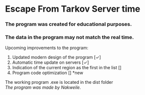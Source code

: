 # Escape From Tarkov Server time <br>
### The program was created for educational purposes. <br>
### The data in the program may not match the real time. <br>

Upcoming improvements to the program: <br>
1. Updated modern design of the program [✓] <br>
2. Automatic time update on servers [✓] <br>
3. Indication of the current region as the first in the list [] <br>
4. Program code optimization [] *new <br>


The working program .exe is located in the dist folder <br>
*The program was made by Nakweile.* <br>
